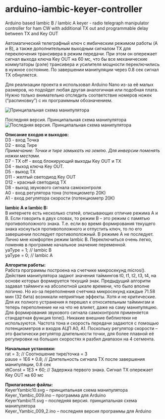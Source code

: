 # arduino-iambic-keyer-controller
Arduino based Iambic B / Iambic A keyer - radio telegraph manipulator controller for ham CW with additional TX out and programmable delay between TX and Key OUT

Автоматический телеграфный ключ с ямбическим режимом работы (A и B), а также дополнительным выходным сигналом TX для переключения трансивера в режим передачи. При этом он опережает сигнал выхода ключа Key OUT  на 60 мс, что бы все механические коммутаторы (рэле) трансивера и усилителя мощности переключились в нужное состояние. По завершении манипуляции через 0.8 сек сигнал TX обнуляется.

Для реализации проекта я использовал Arduino Nano из-за её малых размеров, но подойдет любая другая аналогичная или подобная плата. Нужно только внимательно отследить соответствие номеров ножек (“распиновку”) с их программным обозначением.

![Принципальная схема манипулятора](KeyerYambic10.svg "Принципальная схема манипулятора")

Последняя версия. Принципальная схема манипулятора
![Последняя версия. Принципальная схема манипулятора](KeyerYambic11.svg "Последняя версия. Принципальная схема манипулятора")

<b>Описание входов и выходов:</b><br>
D3 - вход Точка<br>
D2 - вход Тире<br>
<i>Примечание: Точки и тире замыкать на землю. Для инверсии поменять ножки местами.</i><br>
D7 - TX off - вход блокирующий выходы Key OUT и TX<br>
D4 - выход ключа Key OUT.<br>
D5 - выход TX<br>
D11 - желтый светодиод Key OUT<br>
D12 - красный светодиод TX<br>
D8 - выход звукового сигнала самоконтроля<br>
A0 - вход регулятора тона (потенциометр 20К)<br>
A1 - вход регулятора скорости (потенциометр 20К)<br>

<b>Iambic A и Iambic B:</b><br>
В интернете есть несколько статей, описывающих отличие режима A и B. Если говорить в двух словах, то режим B – это режим с памятью противоположного знака. Т.е. если во время формирования текущего знака коснуться противоположного и отпустить ключ, то по его завершении последует противоположный. В режиме A не последует. Лично мне комфортен режим Iambic B. Переключиться очень легко, поменяв в программе начальное значение переменной.<br>
yaType = 1; // Iambic B<br>
yaType = 0; // Iambic A<br>

<b>Алгоритм работы:</b><br>
Работа программы построена на счетчике микросекунд micros(). Действия манипулятора задают значения таймингов t0, t1, t2, t3, t4, на основе которых формируется текущий знак. Предыдущий алгоритм задавал тайминги на абсолютной шкале времени, что было вполне логично. Но из-за переполнения счетчика микросекунд каждые 71.58 мин (32 бита) возникали неприятные эффекты. Хотя и не критические. Для их полного устранения я перешел к относительным таймингам и теперь переполнение ни на что не влияет, даже на саму манипуляцию.<br>
Для формирования звукового сигнала самоконтроля применяется стандартная функция tone(). Никакие внешние библиотеки не используются. Частота тона и скорость передачи задаются с помощью потенциометров и входов АЦП A0, A1. Поскольку регулятор скорости – это фактически регулятор длительности точки, для более плавной её регулировки на больших скоростях я разбил диапазон на 4 сегмента.<br>

<b>Начальные установки:</b><br>
rat = 3;  // Соотношение тире/точка = 3<br>
pause = 1E6 * 0.8;  // Длительность сигнала TX после завершения манипуляции, 0.8 сек<br>
dtConst = 1E3 * 60;  // Задержка первого знака. Cигнал TX опережает Key OUT на 60 мс<br>

<b>Прилагаемые файлы:</b><br>
KeyerYambic10.svg – принципальная схема манипулятора<br>
Keyer_Yambic_009.ino – программа для Arduino<br>
KeyerYambic11.svg – последняя версия. принципальная схема манипулятора<br>
Keyer_Yambic_009_2.ino – последняя версия программы для Arduino<br>
